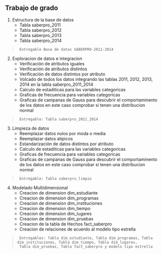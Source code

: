  ## Trabajo de grado
1.    Estructura de la base de datos
      <ul>
           <li>Tabla saberpro_2011</li>
           <li>Tabla saberpro_2012</li>
           <li>Tabla saberpro_2013</li>
           <li>Tabla saberpro_2014</li>           
      </ul>
>      Entregable Base de datos SABERPRO-2011-2014
      
2.   Exploracion de datos e integracion
     <ul>
           <li>Verificación de atributos iguales</li>
           <li>Verificación de atributos distintos</li>
           <li>Verificación de datos distintos por atributo</li>
           <li>Volcado de todos los datos integrando las tablas 2011, 2012, 2013, 2014 en la tabla saberpro_2011_2014</li>
           <li>Calculo de estaditicas para las variables categoricas</li>           
           <li>Graficas de frecuencia para variables categoricas </li>
           <li>Graficas de campanas de Gauss para descubrir el comportaminento de los datos en este caso comprobar si tenen una distribucion normal </li>          
      </ul>      
>      Entregable: Tabla saberpro_2011_2014    

  3.   Limpieza de datos
        <ul>
           <li>Reemplazar datos nulos por moda o media</li>
           <li>Reemplazar datos atipicos</li>
           <li>Estandarización de datos distintos por atributo</li>
           <li>Calculo de estaditicas para las variables categoricas</li>           
           <li>Graficas de frecuencia para variables categoricas </li>
           <li>Graficas de campanas de Gauss para descubrir el comportaminento de los datos en este caso comprobar si tenen una distribucion normal </li>          
       </ul>       
>      Entregable: Tabla saberpro_limpio
   
   4.   Modelado Multidimensional
        <ul>
           <li>Creacion de dimension dim_estudiante</li>
           <li>Creacion de dimension dim_programas</li>
           <li>Creacion de dimension dim_instituciones</li>
           <li>Creacion de dimension dim_tiempo</li>           
           <li>Creacion de dimension dim_lugares</li>
           <li>Creacion de dimension dim_pruebas</li>  
           <li>Creacion de la tabla de Hechos fact_saberpro</li>
           <li>Creacion de relaciones de acuerdo al modelo tipo estrella</li>
        </ul>       
>      Entregables: Tabla dim_estudiante, Tabla dim_programas, Tabla dim_instituciones, Tabla dim_tiempo, Tabla dim_lugares,
>      Tabla dim_pruebas, Tabla fact_saberpro y modelo tipo estrella
   




